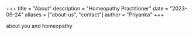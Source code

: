 +++
title = "About"
description = "Homeopathy Practitioner"
date = "2023-09-24"
aliases = ["about-us", "contact"]
author = "Priyanka"
+++

about you and homeopathy
